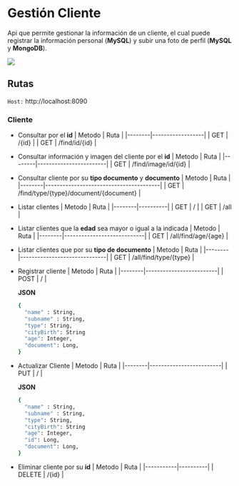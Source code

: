 
# Gestión Cliente

Api que permite gestionar la información de un cliente, el cual puede registrar la
información personal (**MySQL**) y subir una foto de perfil (**MySQL** y **MongoDB**).




<img src="https://photos.app.goo.gl/UucanzUuSjabqfYN9">

## Rutas

`Host:` http://localhost:8090

### Cliente

- Consultar por el **id**
  | Metodo | Ruta             |
  |--------|------------------|
  | GET    |  /{id}           |
  | GET    |  /find/id/{id}   |

- Consultar información y imagen del cliente por el **id**
  | Metodo | Ruta                   |
  |--------|------------------------|
  | GET    |  /find/image/id/{id}   |

- Consultar cliente por su **tipo documento** y **documento**
  | Metodo | Ruta                                   |
  |--------|----------------------------------------|
  | GET    | /find/type/{type}/document/{document}  |

- Listar clientes
  | Metodo | Ruta     |
  |--------|----------|
  | GET    |    /     |
  | GET    |   /all   |

- Listar clientes que la **edad** sea mayor o igual a la indicada
  | Metodo | Ruta                       |
  |--------|----------------------------|
  | GET    |    /all/find/age/{age}     |

- Listar clientes que por su **tipo de documento**
  | Metodo | Ruta                         |
  |--------|------------------------------|
  | GET    |    /all/find/type/{type}     | 
  
- Registrar cliente
  | Metodo | Ruta                    |
  |--------|-------------------------|
  | POST   | /                       |

  **JSON**
  ```sh
  {
    "name" : String,
    "subname" : String,
    "type": String,
    "cityBirth": String
    "age": Integer,
    "document": Long,  
  }
  ```

- Actualizar Cliente
  | Metodo | Ruta                    |
  |--------|-------------------------|
  | PUT    | /                       |

  **JSON**
  ```sh
  {
    "name" : String,
    "subname" : String,
    "type": String,
    "cityBirth": String
    "age": Integer,
    "id": Long,
    "document": Long,  
  }
  ```

- Eliminar cliente por su **id**
  | Metodo    | Ruta     |
  |-----------|----------|
  | DELETE    |  /{id}   |
